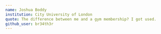 ```yaml
---
name: Joshua Boddy
institution: City University of London
quote: The difference between me and a gym membership? I got used.
github_user: br34th3r
---
```

